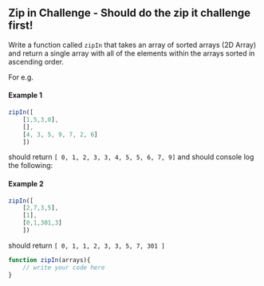 ## Zip in Challenge - Should do the zip it challenge first!

Write a function called `zipIn` that takes an array of sorted arrays (2D Array) and return a single array with all of the elements within the arrays sorted in ascending order.

For e.g.
#### Example 1

```js
zipIn([
    [1,5,3,0],
    [],
    [4, 3, 5, 9, 7, 2, 6]
    ])
```
should return `[ 0, 1, 2, 3, 3, 4, 5, 5, 6, 7, 9]` and should console log the following:


#### Example 2
```js
zipIn([
    [2,7,3,5],
    [1],
    [0,1,301,3]
    ])
```
should return `[ 0, 1, 1, 2, 3, 3, 5, 7, 301 ]`


```js
function zipIn(arrays){
    // write your code here
}
```
